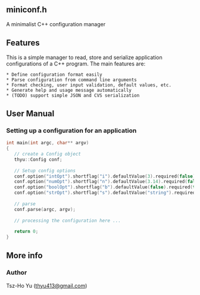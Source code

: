 
## miniconf.h

A minimalist C++ configuration manager

## Features

   This is a simple manager to read, store and serialize application
   configurations of a C++ program. The main features are:

    * Define configuration format easily
    * Parse configuration from command line arguments
    * Format checking, user input validation, default values, etc.
    * Generate help and usage message automatically
    * (TODO) support simple JSON and CVS serialization
    
## User Manual

### Setting up a configuration for an application

```c++
int main(int argc, char** argv)
{
   // create a Config object
   thyu::Config conf;
   
   // Setup config options 
   conf.option("intOpt").shortflag("i").defaultValue(3).required(false).description("An int value");
   conf.option("numOpt").shortflag("n").defaultValue(3.14).required(false).description("A number value");
   conf.option("boolOpt").shortflag("b").defaultValue(false).required(true).description("A boolean value");
   conf.option("strOpt").shortflag("s").defaultValue("string").required(true).description("A string value");
   
   // parse 
   conf.parse(argc, argv);
   
   // processing the configuration here ...
   
   return 0;
}
```

## More info

### Author 

Tsz-Ho Yu (thyu413@gmail.com)

